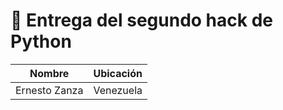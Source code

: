 # 🗿 Entrega del segundo hack de Python

| **Nombre**  | **Ubicación** |
| ------------- | ------------- |
| Ernesto Zanza  | Venezuela |
